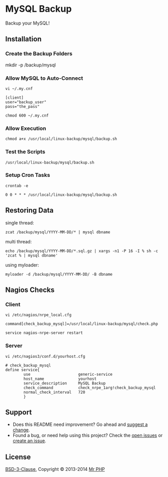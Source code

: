 # MySQL Backup

Backup your MySQL!


## Installation


### Create the Backup Folders

mkdir -p /backup/mysql


### Allow MySQL to Auto-Connect

`vi ~/.my.cnf`

```
[client]
user="backup_user"
pass="the_pass"
```

`chmod 600 ~/.my.cnf`


### Allow Execution

```
chmod a+x /usr/local/linux-backup/mysql/backup.sh
```


### Test the Scripts

```
/usr/local/linux-backup/mysql/backup.sh
```


### Setup Cron Tasks

`crontab -e`

```
0 0 * * * /usr/local/linux-backup/mysql/backup.sh
```


## Restoring Data

single thread:

```
zcat /backup/mysql/YYYY-MM-DD/* | mysql dbname
```

multi thread:

```
echo /backup/mysql/YYYY-MM-DD/*.sql.gz | xargs -n1 -P 16 -I % sh -c 'zcat % | mysql dbname'
```

using myloader:

```
myloader -d /backup/mysql/YYYY-MM-DD/ -B dbname
```


## Nagios Checks


### Client

`vi /etc/nagios/nrpe_local.cfg`

```
command[check_backup_mysql]=/usr/local/linux-backup/mysql/check.php
```

`service nagios-nrpe-server restart`


### Server

`vi /etc/nagios3/conf.d/yourhost.cfg`

```
# check_backup_mysql
define service{
        use                     generic-service
        host_name               yourhost
        service_description     MySQL Backup
        check_command           check_nrpe_1arg!check_backup_mysql
        normal_check_interval   720
        }
```


## Support

- Does this README need improvement?  Go ahead and [suggest a change](https://github.com/cornernote/linux-backup/edit/master/mysql/README.md).
- Found a bug, or need help using this project?  Check the [open issues](https://github.com/cornernote/linux-backup/issues) or [create an issue](https://github.com/cornernote/linux-backup/issues/new).


## License

[BSD-3-Clause](https://raw.github.com/cornernote/linux-backup/master/LICENSE), Copyright © 2013-2014 [Mr PHP](mailto:info@mrphp.com.au)

